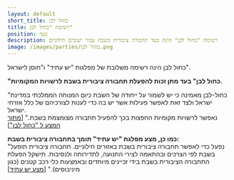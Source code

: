 ```yaml
---
layout: default
short_title: כחול לבן
title: רשימת "כחול לבן"
position: בעד
description: רשימת "כחול לבן" הינה בעד תחבורה ציבורית בשבת עבור ישובים חילוניים
image: /images/parties/כחול לבן.png
---
```


כחול לבן הינה רשימה משלובת של מפלגות "יש עתיד" ו"חוסן לישראל".

**"כחול לבן" בעד מתן זכות להפעלת תחבורה ציבורית בשבת לרשויות המקומיות.**

"כחול-לבן מאמינה כי יש לשמור על ייחודה של השבת כיום המנוחה הממלכתי במדינת ישראל ולצד זאת לאפשר פעילות אשר יש בה כדי לענות לצורכיהם של כלל אזרחי ישראל.  
נאפשר לרשויות מקומיות החפצות בכך להפעיל תחבורה מצומצמת בשבת." [[מתוך המצע ל "כחול לבן"](https://bg19.co.il/platform/)]

**כמו כן, מצע מפלגת "יש עתיד" תומך בתחבורה ציבורית בשבת:**  
"נפעל כדי לאפשר תחבורה ציבורית בשבת באזורים חילוניים. תחבורה ציבורית תופעל בשבת לפי הצרכים ובהתאמה לצירי התנועה, לתדירותה ולנסיבות. תישקל הפעלת התחבורה הציבורית בשבת בידי זכיינים מיוחדים ובאמצעות כלי רכב קטנים (כגון מיניבוסים)." [[מצע יש עתיד](https://www.yeshatid.org.il/religion_state)]


